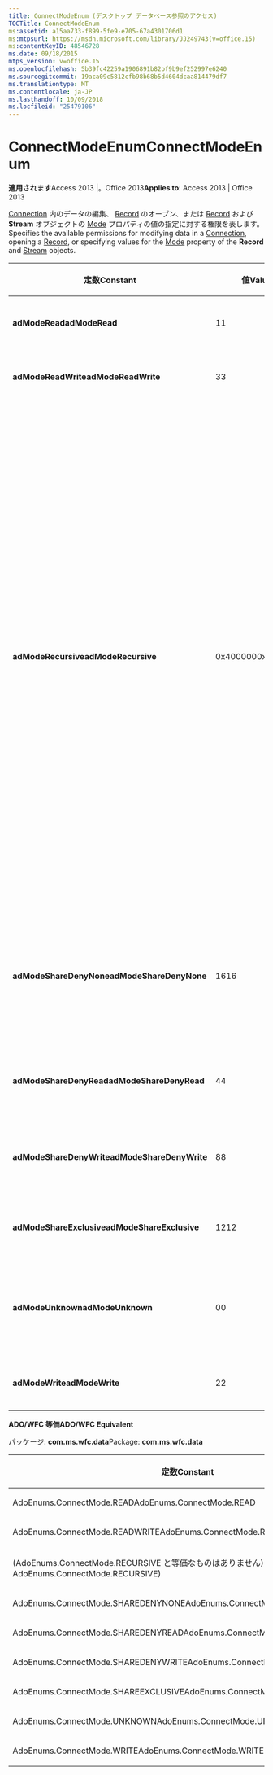 ```yaml
---
title: ConnectModeEnum (デスクトップ データベース参照のアクセス)
TOCTitle: ConnectModeEnum
ms:assetid: a15aa733-f899-5fe9-e705-67a4301706d1
ms:mtpsurl: https://msdn.microsoft.com/library/JJ249743(v=office.15)
ms:contentKeyID: 48546728
ms.date: 09/18/2015
mtps_version: v=office.15
ms.openlocfilehash: 5b39fc42259a1906891b82bf9b9ef252997e6240
ms.sourcegitcommit: 19aca09c5812cfb98b68b5d4604dcaa814479df7
ms.translationtype: MT
ms.contentlocale: ja-JP
ms.lasthandoff: 10/09/2018
ms.locfileid: "25479106"
---
```

# <a name="connectmodeenum"></a><span data-ttu-id="cdd85-102">ConnectModeEnum</span><span class="sxs-lookup"><span data-stu-id="cdd85-102">ConnectModeEnum</span></span>


<span data-ttu-id="cdd85-103">**適用されます**Access 2013 |。Office 2013</span><span class="sxs-lookup"><span data-stu-id="cdd85-103">**Applies to**: Access 2013 | Office 2013</span></span>

<span data-ttu-id="cdd85-104">[Connection](connection-object-ado.md) 内のデータの編集、 [Record](record-object-ado.md) のオープン、または [Record](mode-property-ado.md) および **Stream** オブジェクトの [Mode](stream-object-ado.md) プロパティの値の指定に対する権限を表します。</span><span class="sxs-lookup"><span data-stu-id="cdd85-104">Specifies the available permissions for modifying data in a [Connection](connection-object-ado.md), opening a [Record](record-object-ado.md), or specifying values for the [Mode](mode-property-ado.md) property of the **Record** and [Stream](stream-object-ado.md) objects.</span></span>

<table>
<colgroup>
<col style="width: 33%" />
<col style="width: 33%" />
<col style="width: 33%" />
</colgroup>
<thead>
<tr class="header">
<th><p><span data-ttu-id="cdd85-105">定数</span><span class="sxs-lookup"><span data-stu-id="cdd85-105">Constant</span></span></p></th>
<th><p><span data-ttu-id="cdd85-106">値</span><span class="sxs-lookup"><span data-stu-id="cdd85-106">Value</span></span></p></th>
<th><p><span data-ttu-id="cdd85-107">説明</span><span class="sxs-lookup"><span data-stu-id="cdd85-107">Description</span></span></p></th>
</tr>
</thead>
<tbody>
<tr class="odd">
<td><p><span data-ttu-id="cdd85-108"><strong>adModeRead</strong></span><span class="sxs-lookup"><span data-stu-id="cdd85-108"><strong>adModeRead</strong></span></span></p></td>
<td><p><span data-ttu-id="cdd85-109">1</span><span class="sxs-lookup"><span data-stu-id="cdd85-109">1</span></span></p></td>
<td><p><span data-ttu-id="cdd85-110">読み取り専用の権限を表します。</span><span class="sxs-lookup"><span data-stu-id="cdd85-110">Indicates read-only permissions.</span></span></p></td>
</tr>
<tr class="even">
<td><p><span data-ttu-id="cdd85-111"><strong>adModeReadWrite</strong></span><span class="sxs-lookup"><span data-stu-id="cdd85-111"><strong>adModeReadWrite</strong></span></span></p></td>
<td><p><span data-ttu-id="cdd85-112">3</span><span class="sxs-lookup"><span data-stu-id="cdd85-112">3</span></span></p></td>
<td><p><span data-ttu-id="cdd85-113">読み取り/書き込み両方の権限を表します。</span><span class="sxs-lookup"><span data-stu-id="cdd85-113">Indicates read/write permissions.</span></span></p></td>
</tr>
<tr class="odd">
<td><p><span data-ttu-id="cdd85-114"><strong>adModeRecursive</strong></span><span class="sxs-lookup"><span data-stu-id="cdd85-114"><strong>adModeRecursive</strong></span></span></p></td>
<td><p><span data-ttu-id="cdd85-115">0x400000</span><span class="sxs-lookup"><span data-stu-id="cdd85-115">0x400000</span></span></p></td>
<td><p><span data-ttu-id="cdd85-116">(<strong>AdModeShareDenyNone</strong>、 <strong>adModeShareDenyWrite</strong>、または<strong>adModeShareDenyRead</strong>) サブのすべてのレコードをカレント<strong>レコード</strong>の共有の制限を適用するその他の<em>*ShareDeny*</em>値と組み合わせて使用します。</span><span class="sxs-lookup"><span data-stu-id="cdd85-116">Used in conjunction with the other <em>*ShareDeny*</em> values (<strong>adModeShareDenyNone</strong>, <strong>adModeShareDenyWrite</strong>, or <strong>adModeShareDenyRead</strong>) to propagate sharing restrictions to all sub-records of the current <strong>Record</strong>.</span></span> <span data-ttu-id="cdd85-117"><strong>レコード</strong>に子がない場合は影響ありません。</span><span class="sxs-lookup"><span data-stu-id="cdd85-117">It has no affect if the <strong>Record</strong> does not have any children.</span></span> <span data-ttu-id="cdd85-118"><strong>AdModeShareDenyNone</strong>のみで使用されている場合は、実行時エラーが生成されます。</span><span class="sxs-lookup"><span data-stu-id="cdd85-118">A run-time error is generated if it is used with <strong>adModeShareDenyNone</strong> only.</span></span> <span data-ttu-id="cdd85-119">ただし、 <strong>adModeShareDenyNone</strong>その他の値と組み合わせることで使用できます。</span><span class="sxs-lookup"><span data-stu-id="cdd85-119">However, it can be used with <strong>adModeShareDenyNone</strong> when combined with other values.</span></span> <span data-ttu-id="cdd85-120">たとえば、使用することができます&quot; <strong>adModeRead</strong>または<strong>adModeShareDenyNone</strong>または<strong>adModeRecursive</strong>&quot;。</span><span class="sxs-lookup"><span data-stu-id="cdd85-120">For example, you can use &quot;<strong>adModeRead</strong> Or <strong>adModeShareDenyNone</strong> Or <strong>adModeRecursive</strong>&quot;.</span></span></p></td>
</tr>
<tr class="even">
<td><p><span data-ttu-id="cdd85-121"><strong>adModeShareDenyNone</strong></span><span class="sxs-lookup"><span data-stu-id="cdd85-121"><strong>adModeShareDenyNone</strong></span></span></p></td>
<td><p><span data-ttu-id="cdd85-122">16</span><span class="sxs-lookup"><span data-stu-id="cdd85-122">16</span></span></p></td>
<td><p><span data-ttu-id="cdd85-p102">権限の種類に関係なく、他のユーザーが接続を開けるようにします。他のユーザーに対して、読み取りと書き込みの両方のアクセスを許可します。</span><span class="sxs-lookup"><span data-stu-id="cdd85-p102">Allows others to open a connection with any permissions. Neither read nor write access can be denied to others.</span></span></p></td>
</tr>
<tr class="odd">
<td><p><span data-ttu-id="cdd85-125"><strong>adModeShareDenyRead</strong></span><span class="sxs-lookup"><span data-stu-id="cdd85-125"><strong>adModeShareDenyRead</strong></span></span></p></td>
<td><p><span data-ttu-id="cdd85-126">4</span><span class="sxs-lookup"><span data-stu-id="cdd85-126">4</span></span></p></td>
<td><p><span data-ttu-id="cdd85-127">他のユーザーが読み取り権限で接続を開くのを禁止します。</span><span class="sxs-lookup"><span data-stu-id="cdd85-127">Prevents others from opening a connection with read permissions.</span></span></p></td>
</tr>
<tr class="even">
<td><p><span data-ttu-id="cdd85-128"><strong>adModeShareDenyWrite</strong></span><span class="sxs-lookup"><span data-stu-id="cdd85-128"><strong>adModeShareDenyWrite</strong></span></span></p></td>
<td><p><span data-ttu-id="cdd85-129">8</span><span class="sxs-lookup"><span data-stu-id="cdd85-129">8</span></span></p></td>
<td><p><span data-ttu-id="cdd85-130">他のユーザーが書き込み権限で接続を開くのを禁止します。</span><span class="sxs-lookup"><span data-stu-id="cdd85-130">Prevents others from opening a connection with write permissions.</span></span></p></td>
</tr>
<tr class="odd">
<td><p><span data-ttu-id="cdd85-131"><strong>adModeShareExclusive</strong></span><span class="sxs-lookup"><span data-stu-id="cdd85-131"><strong>adModeShareExclusive</strong></span></span></p></td>
<td><p><span data-ttu-id="cdd85-132">12</span><span class="sxs-lookup"><span data-stu-id="cdd85-132">12</span></span></p></td>
<td><p><span data-ttu-id="cdd85-133">他のユーザーが接続を開くのを禁止します。</span><span class="sxs-lookup"><span data-stu-id="cdd85-133">Prevents others from opening a connection.</span></span></p></td>
</tr>
<tr class="even">
<td><p><span data-ttu-id="cdd85-134"><strong>adModeUnknown</strong></span><span class="sxs-lookup"><span data-stu-id="cdd85-134"><strong>adModeUnknown</strong></span></span></p></td>
<td><p><span data-ttu-id="cdd85-135">0</span><span class="sxs-lookup"><span data-stu-id="cdd85-135">0</span></span></p></td>
<td><p><span data-ttu-id="cdd85-p103">既定値。権限が設定されていないか、権限を判定できないことを示します。</span><span class="sxs-lookup"><span data-stu-id="cdd85-p103">Default. Indicates that the permissions have not yet been set or cannot be determined.</span></span></p></td>
</tr>
<tr class="odd">
<td><p><span data-ttu-id="cdd85-138"><strong>adModeWrite</strong></span><span class="sxs-lookup"><span data-stu-id="cdd85-138"><strong>adModeWrite</strong></span></span></p></td>
<td><p><span data-ttu-id="cdd85-139">2</span><span class="sxs-lookup"><span data-stu-id="cdd85-139">2</span></span></p></td>
<td><p><span data-ttu-id="cdd85-140">書き込み専用の権限を示します。</span><span class="sxs-lookup"><span data-stu-id="cdd85-140">Indicates write-only permissions.</span></span></p></td>
</tr>
</tbody>
</table>


<span data-ttu-id="cdd85-141">**ADO/WFC 等価**</span><span class="sxs-lookup"><span data-stu-id="cdd85-141">**ADO/WFC Equivalent**</span></span>

<span data-ttu-id="cdd85-142">パッケージ: **com.ms.wfc.data**</span><span class="sxs-lookup"><span data-stu-id="cdd85-142">Package: **com.ms.wfc.data**</span></span>

<table>
<colgroup>
<col style="width: 100%" />
</colgroup>
<thead>
<tr class="header">
<th><p><span data-ttu-id="cdd85-143">定数</span><span class="sxs-lookup"><span data-stu-id="cdd85-143">Constant</span></span></p></th>
</tr>
</thead>
<tbody>
<tr class="odd">
<td><p><span data-ttu-id="cdd85-144">AdoEnums.ConnectMode.READ</span><span class="sxs-lookup"><span data-stu-id="cdd85-144">AdoEnums.ConnectMode.READ</span></span></p></td>
</tr>
<tr class="even">
<td><p><span data-ttu-id="cdd85-145">AdoEnums.ConnectMode.READWRITE</span><span class="sxs-lookup"><span data-stu-id="cdd85-145">AdoEnums.ConnectMode.READWRITE</span></span></p></td>
</tr>
<tr class="odd">
<td><p><span data-ttu-id="cdd85-146">(AdoEnums.ConnectMode.RECURSIVE と等価なものはありません)</span><span class="sxs-lookup"><span data-stu-id="cdd85-146">(There is no equivalent of AdoEnums.ConnectMode.RECURSIVE)</span></span></p></td>
</tr>
<tr class="even">
<td><p><span data-ttu-id="cdd85-147">AdoEnums.ConnectMode.SHAREDENYNONE</span><span class="sxs-lookup"><span data-stu-id="cdd85-147">AdoEnums.ConnectMode.SHAREDENYNONE</span></span></p></td>
</tr>
<tr class="odd">
<td><p><span data-ttu-id="cdd85-148">AdoEnums.ConnectMode.SHAREDENYREAD</span><span class="sxs-lookup"><span data-stu-id="cdd85-148">AdoEnums.ConnectMode.SHAREDENYREAD</span></span></p></td>
</tr>
<tr class="even">
<td><p><span data-ttu-id="cdd85-149">AdoEnums.ConnectMode.SHAREDENYWRITE</span><span class="sxs-lookup"><span data-stu-id="cdd85-149">AdoEnums.ConnectMode.SHAREDENYWRITE</span></span></p></td>
</tr>
<tr class="odd">
<td><p><span data-ttu-id="cdd85-150">AdoEnums.ConnectMode.SHAREEXCLUSIVE</span><span class="sxs-lookup"><span data-stu-id="cdd85-150">AdoEnums.ConnectMode.SHAREEXCLUSIVE</span></span></p></td>
</tr>
<tr class="even">
<td><p><span data-ttu-id="cdd85-151">AdoEnums.ConnectMode.UNKNOWN</span><span class="sxs-lookup"><span data-stu-id="cdd85-151">AdoEnums.ConnectMode.UNKNOWN</span></span></p></td>
</tr>
<tr class="odd">
<td><p><span data-ttu-id="cdd85-152">AdoEnums.ConnectMode.WRITE</span><span class="sxs-lookup"><span data-stu-id="cdd85-152">AdoEnums.ConnectMode.WRITE</span></span></p></td>
</tr>
</tbody>
</table>

